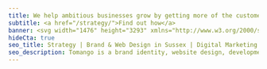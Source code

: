 ```yaml
---
title: We help ambitious businesses grow by getting more of the customers they want.
subtitle: <a href="/strategy/">Find out how</a>
banner: <svg width="1476" height="3293" xmlns="http://www.w3.org/2000/svg"><g fill="none" fill-rule="evenodd"><path d="M1476 133.65V0H606l501 502z" fill="#63666A"/><path fill="#000" d="M0 0v3293.99h1476V870.41L605.98 0z"/></g></svg>
hideCta: true
seo_title: Strategy | Brand & Web Design in Sussex | Digital Marketing  Experts | Tomango
seo_description: Tomango is a brand identity, website design, development & online marketing company in Sussex, delivering sustained results for their clients.
---
```

